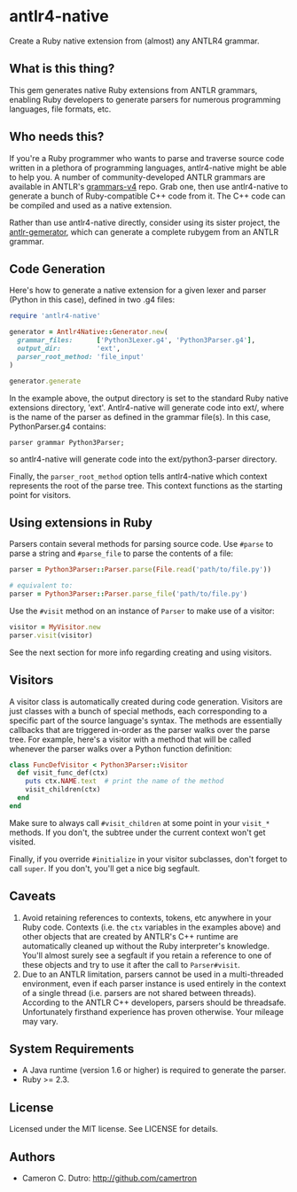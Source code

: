 # antlr4-native

Create a Ruby native extension from (almost) any ANTLR4 grammar.

## What is this thing?

This gem generates native Ruby extensions from ANTLR grammars, enabling Ruby developers to generate parsers for numerous programming languages, file formats, etc.

## Who needs this?

If you're a Ruby programmer who wants to parse and traverse source code written in a plethora of programming languages, antlr4-native might be able to help you. A number of community-developed ANTLR grammars are available in ANTLR's [grammars-v4](https://github.com/antlr/grammars-v4) repo. Grab one, then use antlr4-native to generate a bunch of Ruby-compatible C++ code from it. The C++ code can be compiled and used as a native extension.

Rather than use antlr4-native directly, consider using its sister project, the [antlr-gemerator](https://github.com/camertron/antlr-gemerator), which can generate a complete rubygem from an ANTLR grammar.

## Code Generation

Here's how to generate a native extension for a given lexer and parser (Python in this case), defined in two .g4 files:

```ruby
require 'antlr4-native'

generator = Antlr4Native::Generator.new(
  grammar_files:      ['Python3Lexer.g4', 'Python3Parser.g4'],
  output_dir:         'ext',
  parser_root_method: 'file_input'
)

generator.generate
```

In the example above, the output directory is set to the standard Ruby native extensions directory, 'ext'. Antlr4-native will generate code into ext/<name>, where <name> is the name of the parser as defined in the grammar file(s). In this case, PythonParser.g4 contains:

```antlr
parser grammar Python3Parser;
```

so antlr4-native will generate code into the ext/python3-parser directory.

Finally, the `parser_root_method` option tells antlr4-native which context represents the root of the parse tree. This context functions as the starting point for visitors.

## Using extensions in Ruby

Parsers contain several methods for parsing source code. Use `#parse` to parse a string and `#parse_file` to parse the contents of a file:


```ruby
parser = Python3Parser::Parser.parse(File.read('path/to/file.py'))

# equivalent to:
parser = Python3Parser::Parser.parse_file('path/to/file.py')
```

Use the `#visit` method on an instance of `Parser` to make use of a visitor:

```ruby
visitor = MyVisitor.new
parser.visit(visitor)
```

See the next section for more info regarding creating and using visitors.

## Visitors

A visitor class is automatically created during code generation. Visitors are just classes with a bunch of special methods, each corresponding to a specific part of the source language's syntax. The methods are essentially callbacks that are triggered in-order as the parser walks over the parse tree. For example, here's a visitor with a method that will be called whenever the parser walks over a Python function definition:


```ruby
class FuncDefVisitor < Python3Parser::Visitor
  def visit_func_def(ctx)
    puts ctx.NAME.text  # print the name of the method
    visit_children(ctx)
  end
end
```

Make sure to always call `#visit_children` at some point in your `visit_*` methods. If you don't, the subtree under the current context won't get visited.

Finally, if you override `#initialize` in your visitor subclasses, don't forget to call `super`. If you don't, you'll get a nice big segfault.

## Caveats

1. Avoid retaining references to contexts, tokens, etc anywhere in your Ruby code. Contexts (i.e. the `ctx` variables in the examples above) and other objects that are created by ANTLR's C++ runtime are automatically cleaned up without the Ruby interpreter's knowledge. You'll almost surely see a segfault if you retain a reference to one of these objects and try to use it after the call to `Parser#visit`.
2. Due to an ANTLR limitation, parsers cannot be used in a multi-threaded environment, even if each parser instance is used entirely in the context of a single thread (i.e. parsers are not shared between threads). According to the ANTLR C++ developers, parsers should be threadsafe. Unfortunately firsthand experience has proven otherwise. Your mileage may vary.

## System Requirements

* A Java runtime (version 1.6 or higher) is required to generate the parser.
* Ruby >= 2.3.

## License

Licensed under the MIT license. See LICENSE for details.

## Authors

* Cameron C. Dutro: http://github.com/camertron

